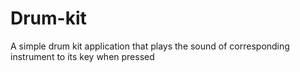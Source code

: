 # Drum-kit
A simple drum kit application that plays the sound of corresponding instrument to its key when pressed
